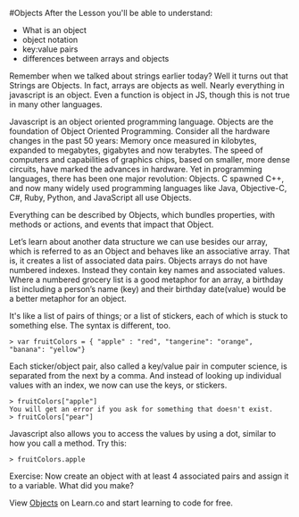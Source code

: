 
#Objects
After the Lesson you'll be able to understand:
+ What is an object
+ object notation
+ key:value pairs
+ differences between arrays and objects

Remember when we talked about strings earlier today? Well it turns out that Strings are Objects. In fact, arrays are objects as well. Nearly everything in javascript is an object. Even a function is object in JS, though this is not true in many other languages.

Javascript is an object oriented programming language. Objects are the foundation of Object Oriented Programming. Consider all the hardware changes in the past 50 years: Memory once measured in kilobytes, expanded to megabytes, gigabytes and now terabytes.  The speed of computers and capabilities of graphics chips, based on smaller, more dense circuits, have marked the advances in hardware.  Yet in programming languages, there has been one major revolution: Objects.  C spawned C++, and now many widely used programming languages like Java, Objective-C, C#, Ruby, Python, and JavaScript all use Objects.

Everything can be described by Objects, which bundles properties, with methods or actions, and events that impact that Object.

Let’s learn about another data structure we can use besides our array, which is referred to as an Object and behaves like an associative array. That is, it creates a list of associated data pairs. Objects arrays do not have numbered indexes. Instead they contain key names and associated values. Where a numbered grocery list is a good metaphor for an array, a birthday list including a person’s name (key) and their birthday date(value) would be a better metaphor for an object.

It's like a list of pairs of things; or a list of stickers, each of which is stuck to something else. The syntax is different, too.

```
> var fruitColors = { "apple" : "red", "tangerine": "orange", "banana": "yellow"}
```

Each sticker/object pair, also called a key/value pair in computer science, is separated from the next by a comma.
And instead of looking up individual values with an index, we now can use the keys, or stickers.
```
> fruitColors["apple"]
You will get an error if you ask for something that doesn't exist.
> fruitColors["pear"]
```
Javascript also allows you to access the values by using a dot, similar to how you call a method. Try this:
```
> fruitColors.apple
```
Exercise: Now create an object with at least 4 associated pairs and assign it to a variable. What did you make?

<p data-visibility='hidden'>View <a href='https://learn.co/lessons/cssi-2-javascript-objects-walkthrough' title='Objects'>Objects</a> on Learn.co and start learning to code for free.</p>
